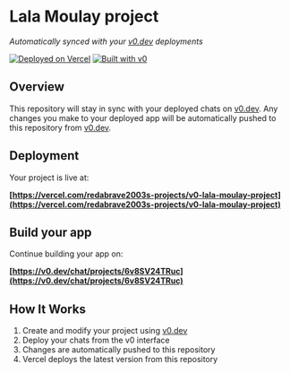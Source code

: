 # Lala Moulay project

*Automatically synced with your [v0.dev](https://v0.dev) deployments*

[![Deployed on Vercel](https://img.shields.io/badge/Deployed%20on-Vercel-black?style=for-the-badge&logo=vercel)](https://vercel.com/redabrave2003s-projects/v0-lala-moulay-project)
[![Built with v0](https://img.shields.io/badge/Built%20with-v0.dev-black?style=for-the-badge)](https://v0.dev/chat/projects/6v8SV24TRuc)

## Overview

This repository will stay in sync with your deployed chats on [v0.dev](https://v0.dev).
Any changes you make to your deployed app will be automatically pushed to this repository from [v0.dev](https://v0.dev).

## Deployment

Your project is live at:

**[https://vercel.com/redabrave2003s-projects/v0-lala-moulay-project](https://vercel.com/redabrave2003s-projects/v0-lala-moulay-project)**

## Build your app

Continue building your app on:

**[https://v0.dev/chat/projects/6v8SV24TRuc](https://v0.dev/chat/projects/6v8SV24TRuc)**

## How It Works

1. Create and modify your project using [v0.dev](https://v0.dev)
2. Deploy your chats from the v0 interface
3. Changes are automatically pushed to this repository
4. Vercel deploys the latest version from this repository